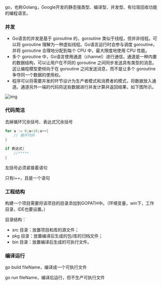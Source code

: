 go，也称Golang，Google开发的静态强类型、编译型、并发型、有垃圾回收功能的编程语言。

### 并发

- Go语言的并发是基于 goroutine 的，goroutine 类似于线程，但并非线程。可以将 goroutine 理解为一种虚拟线程。Go语言运行时会参与调度 goroutine，并将 goroutine 合理地分配到每个 CPU 中，最大限度地使用 CPU 性能。
- 多个 goroutine 中，Go语言使用通道（channel）进行通信，通道是一种内置的数据结构，可以让用户在不同的 goroutine 之间同步发送具有类型的消息。这让编程模型更倾向于在 goroutine 之间发送消息，而不是让多个 goroutine 争夺同一个数据的使用权。
- 程序可以将需要并发的环节设计为生产者模式和消费者的模式，将数据放入通道。通道另外一端的代码将这些数据进行并发计算并返回结果，如下图所示。

![img](http://c.biancheng.net/uploads/allimg/180808/1-1PPQ001322K.jpg)

### 代码简洁

去掉循环冗余括号、表达式冗余括号

```go
for a := 0;a<10;a++{
    // 循环代码
}

if 表达式{
    //*****
}
```

左括号必须紧接着语句

只有i++，且是一个语句

### 工程结构

构建一个项目需要将该项目的目录添加到GOPATH中。（环境变量，win下，工作目录，IDE也要设置。）

目录结构：

- src 目录：放置项目和库的源文件；
- pkg 目录：放置编译后生成的包/库的归档文件；
- bin 目录：放置编译后生成的可执行文件。

### 编译运行

go build fileName，编译成一个可执行文件

go run fileName，编译后运行，但不生产可执行文件